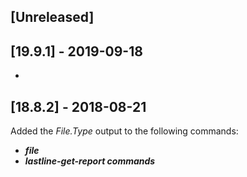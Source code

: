 ## [Unreleased]


## [19.9.1] - 2019-09-18
-

## [18.8.2] - 2018-08-21
Added the *File.Type* output to the following commands:
  - ***file***
  - ***lastline-get-report commands***
